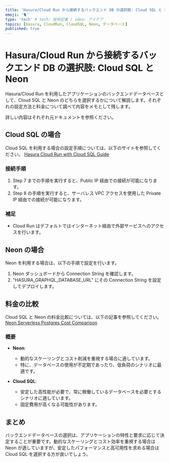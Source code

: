 ```yaml
---
title: 'Hasura/Cloud Run から接続するバックエンド DB の選択肢: Cloud SQL と Neon'
emoji: '🐈'
type: 'tech' # tech: 技術記事 / idea: アイデア
topics: [Hasura, CloudRun, CloudSQL, Neon, データベース]
published: true
---
```


# Hasura/Cloud Run から接続するバックエンド DB の選択肢: Cloud SQL と Neon

Hasura/Cloud Run を利用したアプリケーションのバックエンドデータベースとして、Cloud SQL と Neon のどちらを選択するかについて解説します。それぞれの設定方法と料金について調べて内容をメモとして残します。

詳しい内容はそれぞれ元ドキュメントを参照ください。

## Cloud SQL の場合

Cloud SQL を利用する場合の設定手順については、以下のサイトを参照してください。
[Hasura Cloud Run with Cloud SQL Guide](https://hasura.io/docs/latest/deployment/deployment-guides/google-cloud-run-cloud-sql/#step-8-adding-a-vpc-connector-optional)

### 接続手順

1. Step 7 までの手順を実行すると、Public IP 経由での接続が可能になります。
2. Step 8 の手順を実行すると、サーバレス VPC アクセスを使用した Private IP 経由での接続が可能になります。

### 補足

- Cloud Run はデフォルトではインターネット経由で外部サービスへのアクセスを行います。

## Neon の場合

Neon を利用する場合は、以下の手順で設定を行います。

1. Neon ダッシュボードから Connection String を確認します。
2. "HASURA_GRAPHQL_DATABASE_URL" にその Connection String を設定してデプロイします。

## 料金の比較

Cloud SQL と Neon の料金比較については、以下の記事を参照してください。
[Neon Serverless Postgres Cost Comparison](https://medium.com/@alexeylark/neon-serverless-postgres-cost-comparison-b54786af3f40)

### 概要

- **Neon**:

  - 動的なスケーリングとコスト削減を重視する場合に適しています。
  - 特に、データベースの使用が不定期であったり、低負荷のシナリオに最適です。

- **Cloud SQL**:
  - 安定した高性能が必要で、常に稼働しているデータベースを必要とするシナリオに適しています。
  - 固定費用が高くなる可能性があります。

## まとめ

バックエンドデータベースの選択は、アプリケーションの特性と要求に応じて決定することが重要です。動的なスケーリングとコスト効率を重視する場合は Neon が適していますが、安定したパフォーマンスと高可用性を求める場合は Cloud SQL を選択する方が良いでしょう。

